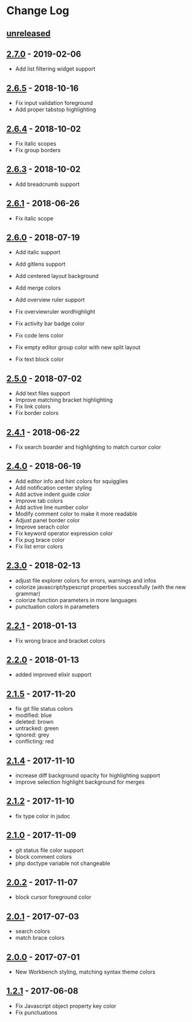 # Change Log

## [unreleased]

## [2.7.0] - 2019-02-06

- Add list filtering widget support

## [2.6.5] - 2018-10-16

- Fix input validation foreground
- Add proper tabstop highlighting

## [2.6.4] - 2018-10-02

- Fix italic scopes
- Fix group borders

## [2.6.3] - 2018-10-02

- Add breadcrumb support

## [2.6.1] - 2018-06-26

- Fix italic scope

## [2.6.0] - 2018-07-19

- Add italic support
- Add gitlens support
- Add centered layout background
- Add merge colors
- Add overview ruler support

- Fix overviewruler wordhighlight
- Fix activity bar badge color
- Fix code lens color
- Fix empty editor group color with new split layout
- Fix text block color

## [2.5.0] - 2018-07-02

- Add text files support
- Improve matching bracket highlighting
- Fix link colors
- Fix border colors

## [2.4.1] - 2018-06-22

- Fix search boarder and highlighting to match cursor color

## [2.4.0] - 2018-06-19

- Add editor info and hint colors for squigglies
- Add notification center styling
- Add active indent guide color
- Improve tab colors
- Add active line number color
- Modify comment color to make it more readable
- Adjust panel border color
- Improve serach color
- Fix keyword operator expression color
- Fix pug brace color
- Fix list error colors

## [2.3.0] - 2018-02-13

- adjust file explorer colors for errors, warnings and infos
- colorize javascript/typescript properties successfully (with the new grammar)
- colorize function parameters in more languages
- punctuation colors in parameters

## [2.2.1] - 2018-01-13

- Fix wrong brace and bracket colors

## [2.2.0] - 2018-01-13

- added improved elixir support

## [2.1.5] - 2017-11-20

- fix git file status colors
- modified: blue
- deleted: brown
- untracked: green
- ignored: grey
- conflicting: red

## [2.1.4] - 2017-11-10

- increase diff background opacity for highlighting support
- improve selection highlight background for merges

## [2.1.2] - 2017-11-10

- fix type color in jsdoc

## [2.1.0] - 2017-11-09

- git status file color support
- block comment colors
- php doctype variable not changeable

## [2.0.2] - 2017-11-07

- block cursor foreground color

## [2.0.1] - 2017-07-03

- search colors
- match brace colors

## [2.0.0] - 2017-07-01

- New Workbench styling, matching syntax theme colors

## [1.2.1] - 2017-06-08

- Fix Javascript object property key color
- Fix punctuations

[unreleased]: https://github.com/uloco/theme-bluloco-dark/compare/v2.7.0...HEAD
[1.2.1]: https://github.com/uloco/theme-bluloco-dark/compare/v1.2.0...v1.2.1
[2.0.0]: https://github.com/uloco/theme-bluloco-dark/compare/v1.2.1...v2.0.0
[2.0.1]: https://github.com/uloco/theme-bluloco-dark/compare/v2.0.0...v2.0.1
[2.0.2]: https://github.com/uloco/theme-bluloco-dark/compare/v2.0.1...v2.0.2
[2.1.0]: https://github.com/uloco/theme-bluloco-dark/compare/v2.0.2...v2.1.0
[2.1.2]: https://github.com/uloco/theme-bluloco-dark/compare/v2.1.0...v2.1.2
[2.1.4]: https://github.com/uloco/theme-bluloco-dark/compare/v2.1.2...v2.1.4
[2.1.5]: https://github.com/uloco/theme-bluloco-dark/compare/v2.1.4...v2.1.5
[2.2.0]: https://github.com/uloco/theme-bluloco-dark/compare/v2.1.5...v2.2.0
[2.2.1]: https://github.com/uloco/theme-bluloco-dark/compare/v2.2.0...v2.2.1
[2.3.0]: https://github.com/uloco/theme-bluloco-dark/compare/v2.2.1...v2.3.0
[2.4.0]: https://github.com/uloco/theme-bluloco-dark/compare/v2.3.0...v2.4.0
[2.4.1]: https://github.com/uloco/theme-bluloco-dark/compare/v2.4.0...v2.4.1
[2.5.0]: https://github.com/uloco/theme-bluloco-dark/compare/v2.4.1...v2.5.0
[2.6.0]: https://github.com/uloco/theme-bluloco-dark/compare/v2.5.0...v2.6.0
[2.6.1]: https://github.com/uloco/theme-bluloco-dark/compare/v2.6.0...v2.6.1
[2.6.2]: https://github.com/uloco/theme-bluloco-dark/compare/v2.6.1...v2.6.2
[2.6.3]: https://github.com/uloco/theme-bluloco-dark/compare/v2.6.2...v2.6.3
[2.6.4]: https://github.com/uloco/theme-bluloco-dark/compare/v2.6.3...v2.6.4
[2.6.5]: https://github.com/uloco/theme-bluloco-dark/compare/v2.6.4...v2.6.5
[2.7.0]: https://github.com/uloco/theme-bluloco-dark/compare/v2.6.5...v2.7.0

